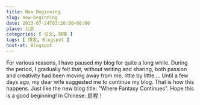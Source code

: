 ```yaml
---
title: New Beginning
slug: new-beginning
date: 2013-07-24T03:26:00+08:00
place: 北京
categories: [ 旧文, 随笔 ]
tags: [ 博客, Blogspot ]
host-at: Blogspot
---
```

For various reasons, I have paused my blog for quite a long while. During the period, I gradually felt that, without writing and sharing, both passion and creativity had been moving away from me, little by little.... Until a few days ago, my dear wife suggested me to continue my blog. That is how this happens. Just like the new blog title: "Where Fantasy Continues". Hope this is a good beginning! In Chinese: 启程！
